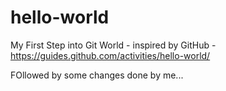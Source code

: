 # hello-world
My First Step into Git World - inspired by GitHub - https://guides.github.com/activities/hello-world/

FOllowed by some changes done by me... 
